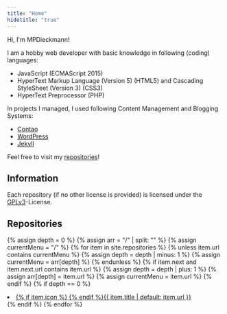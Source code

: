 ```yaml
---
title: "Home"
hidetitle: "true"
---
```

Hi, I'm MPDieckmann!

I am a hobby web developer with basic knowledge in following (coding) languages:

* JavaScript (ECMAScript 2015)
* HyperText Markup Language (Version 5) (HTML5) and Cascading StyleSheet (Version 3) (CSS3)
* HyperText Preprocessor (PHP)

In projects I managed, I used following Content Management and Blogging Systems:

* [Contao](https://contao.org/)
* [WordPress](https://wordpress.org/)
* [Jekyll](https://jekyllrb.com/)

Feel free to visit my [repositories](https://github.com/MPDieckmann?tab=repositories)!

## Information
Each repository (if no other license is provided) is licensed under the [GPLv3](https://www.gnu.org/licenses/gpl-3.0.html)-License.

## Repositories
{% assign depth = 0 %}
{% assign arr = "/" | split: "" %}
{% assign currentMenu = "/" %}
{% for item in site.repositories %}
{% unless item.url contains currentMenu %}
{% assign depth = depth | minus: 1 %}
{% assign currentMenu = arr[depth] %}
{% endunless %}
{% if item.next and item.next.url contains item.url %}
{% assign depth = depth | plus: 1 %}
{% assign arr[depth] = item.url %}
{% assign currentMenu = item.url %}
{% endif %}
{% if depth == 0 %}
<li class="menu-item{% if page.url == item.url %} current-menu-item{% elsif page.url contains item.url and item.url != "/" %} current-menu{% endif %}">
<a href="{% if item.url contains "http://" or item.url contains "https://" or item.url contains "//" %}{{ item.url }}{% else %}{{ item.url | relative_url }}{% endif %}">{% if item.icon %}<span class="icon icon-{{ item.icon }}"></span> {% endif %}{{ item.title | default: item.url }}</a></li>
{% endif %}
{% endfor %}
</ul>
